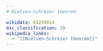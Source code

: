 ```yaml
---
# Nielsen–Schreier theorem

wikidata: Q1259814
msc_classification: 20
wikipedia_links:
  - "[[Nielsen–Schreier theorem]]"
---
```

